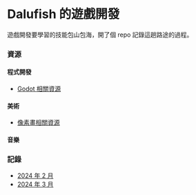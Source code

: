 # Dalufish 的遊戲開發

遊戲開發要學習的技能包山包海，開了個 repo 記錄這趟路途的過程。

### 資源

#### 程式開發

- [Godot 相關資源](https://github.com/Dalufishe/godot-resources)

#### 美術

- [像素畫相關資源](https://github.com/Dalufishe/pixel-art-resources)

#### 音樂

### 記錄

- [2024 年 2 月](/journal/202402/2月.md)
- [2024 年 3 月](/journal/202403/3月.md)
